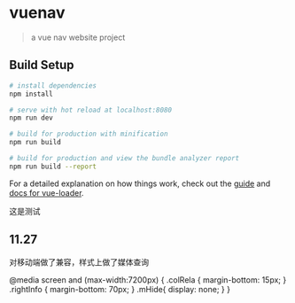 # vuenav

> a vue nav website project

## Build Setup

``` bash
# install dependencies
npm install

# serve with hot reload at localhost:8080
npm run dev

# build for production with minification
npm run build

# build for production and view the bundle analyzer report
npm run build --report
```

For a detailed explanation on how things work, check out the [guide](http://vuejs-templates.github.io/webpack/) and [docs for vue-loader](http://vuejs.github.io/vue-loader).

这是测试

## 11.27
对移动端做了兼容，样式上做了媒体查询

@media screen and (max-width:7200px) {
  .colRela {
        margin-bottom: 15px;
    }
    .rightInfo {
        margin-bottom: 70px;
    }
    .mHide{
        display: none;
    }
}
